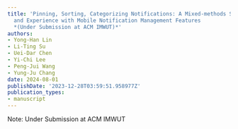 ```yaml
---
title: 'Pinning, Sorting, Categorizing Notifications: A Mixed-methods Study of Usage
  and Experience with Mobile Notification Management Features 
  *(Under Submission at ACM IMWUT)*'
authors:
- Yong-Han Lin
- Li-Ting Su
- Uei-Dar Chen
- Yi-Chi Lee
- Peng-Jui Wang
- Yung-Ju Chang
date: 2024-08-01
publishDate: '2023-12-28T03:59:51.958977Z'
publication_types:
- manuscript
---
```

Note: Under Submission at ACM IMWUT
